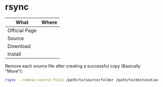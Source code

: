 # rsync

| What          | Where |
|---------------|-------|
| Official Page |       |
| Source        |       |
| Download      |       |
| Install       |       |

Remove each source file after creating a successful copy (Basically "Move"):

``` sh
rsync --remove-source-files /path/to/source/folder /path/to/destination/folder
```
